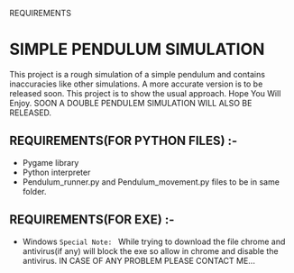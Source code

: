 REQUIREMENTS

# SIMPLE PENDULUM SIMULATION

This project is a rough simulation of a simple pendulum and contains inaccuracies like other simulations. A more accurate version is to be released soon. This project is to show the usual approach.
Hope You Will Enjoy.
SOON A DOUBLE PENDULEM SIMULATION WILL ALSO BE RELEASED.


## REQUIREMENTS(FOR PYTHON FILES) :- 

* Pygame library
* Python interpreter
* Pendulum_runner.py and Pendulum_movement.py files to be in same folder.

## REQUIREMENTS(FOR EXE) :-
* Windows
```Special Note: ``` While trying to download the file chrome and antivirus(if any) will block the exe so allow in chrome and disable the antivirus.
IN CASE OF ANY PROBLEM PLEASE CONTACT ME...